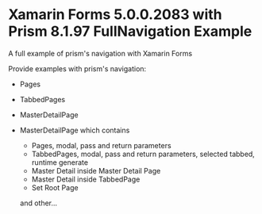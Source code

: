 # Xamarin Forms 5.0.0.2083 with Prism 8.1.97 FullNavigation Example
A full example of prism's navigation with Xamarin Forms

Provide examples with prism's navigation:

- Pages
- TabbedPages
- MasterDetailPage

- MasterDetailPage which contains
    - Pages, modal, pass and return parameters
    - TabbedPages, modal, pass and return parameters, selected tabbed, runtime generate
    - Master Detail inside Master Detail Page
    - Master Detail inside TabbedPage
    - Set Root Page
    
    and other...
